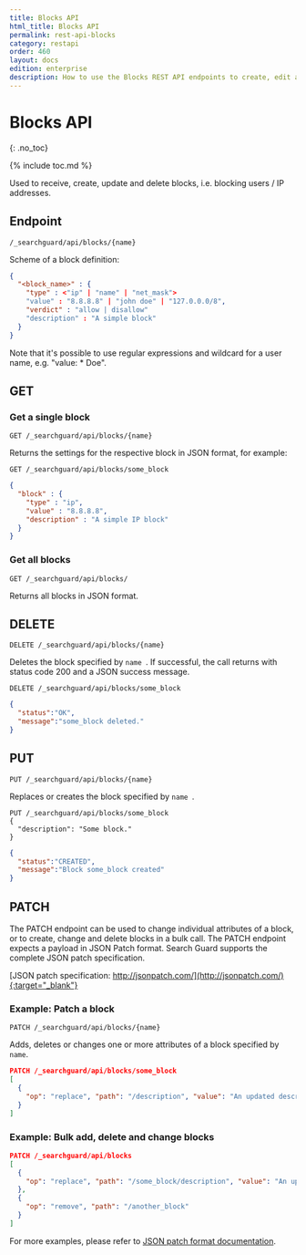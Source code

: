 ```yaml
---
title: Blocks API
html_title: Blocks API
permalink: rest-api-blocks
category: restapi
order: 460
layout: docs
edition: enterprise
description: How to use the Blocks REST API endpoints to create, edit and delete Search Guard blocks.
---
```

<!---
Copyright 2022 floragunn GmbH
-->

# Blocks API
{: .no_toc}

{% include toc.md %}

Used to receive, create, update and delete blocks, i.e. blocking users / IP addresses.

## Endpoint

```
/_searchguard/api/blocks/{name}
```

Scheme of a block definition:
```json
{
  "<block_name>" : {
    "type" : <"ip" | "name" | "net_mask">
    "value" : "8.8.8.8" | "john doe" | "127.0.0.0/8",
    "verdict" : "allow | disallow"
    "description" : "A simple block"
  }
}
```

Note that it's possible to use regular expressions and wildcard for a user name, e.g. "value: * Doe".

## GET

### Get a single block

```
GET /_searchguard/api/blocks/{name}
```
Returns the settings for the respective block in JSON format, for example:

```
GET /_searchguard/api/blocks/some_block
```
```json
{
  "block" : {
    "type" : "ip",
    "value" : "8.8.8.8",
    "description" : "A simple IP block"
  }
}
```

### Get all blocks

```
GET /_searchguard/api/blocks/
```

Returns all blocks in JSON format.

## DELETE

```
DELETE /_searchguard/api/blocks/{name}
```

Deletes the block specified by `name `. If successful, the call returns with status code 200 and a JSON success message.

```
DELETE /_searchguard/api/blocks/some_block
```
```json
{
  "status":"OK",
  "message":"some_block deleted."
}
```

## PUT

```
PUT /_searchguard/api/blocks/{name}
```

Replaces or creates the block specified by `name `.

```
PUT /_searchguard/api/blocks/some_block
{
  "description": "Some block."
}
```

```json
{
  "status":"CREATED",
  "message":"Block some_block created"
}
```

## PATCH

The PATCH endpoint can be used to change individual attributes of a block, or to create, change and delete blocks in a bulk call. The PATCH endpoint expects a payload in JSON Patch format. Search Guard supports the complete JSON patch specification.

[JSON patch specification: http://jsonpatch.com/](http://jsonpatch.com/){:target="_blank"}

### Example: Patch a block

```
PATCH /_searchguard/api/blocks/{name}
```

Adds, deletes or changes one or more attributes of a block specified by `name`.

```json
PATCH /_searchguard/api/blocks/some_block
[ 
  { 
    "op": "replace", "path": "/description", "value": "An updated description"
  }
]
```

### Example: Bulk add, delete and change blocks

```json
PATCH /_searchguard/api/blocks
[ 
  { 
    "op": "replace", "path": "/some_block/description", "value": "An updated description" 
  },
  { 
    "op": "remove", "path": "/another_block"
  }
]
```

For more examples, please refer to [JSON patch format documentation](http://jsonpatch.com/).
